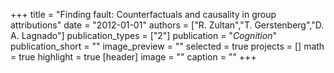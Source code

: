 +++
title = "Finding fault: Counterfactuals and causality in group attributions"
date = "2012-01-01"
authors = ["R. Zultan","T. Gerstenberg","D. A. Lagnado"]
publication_types = ["2"]
publication = "_Cognition_"
publication_short = ""
image_preview = ""
selected = true
projects = []
math = true
highlight = true
[header]
image = ""
caption = ""
+++

